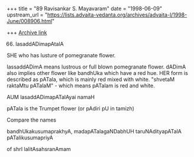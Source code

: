 +++
title = "89 Ravisankar S. Mayavaram"
date = "1998-06-09"
upstream_url = "https://lists.advaita-vedanta.org/archives/advaita-l/1998-June/008906.html"

+++
[Archive link](https://lists.advaita-vedanta.org/archives/advaita-l/1998-June/008906.html)

66. lasaddADimapAtalA

SHE who has lusture of  pomegranate flower.

lassaddADimA means lustrous or full blown pomegranate flower.  dADimA also
implies other flower like bandhUka which have a red hue. HER form is
described as pATala, which is mainly red mixed with white. "shvetaM
raktaMtu pATalaM"  - which means pATalam  is red and white.

AUM lasaddADimapATalAyai namaH


pATala is  the Trumpet flower (or pAdiri pU in tamizh)

Compare the names

bandhUkakusumaprakhyA,
madapATalagaNDabhUH
taruNAdityapATalA
pATalikusumapriyA

of shrI lalitAsahsranAmam

